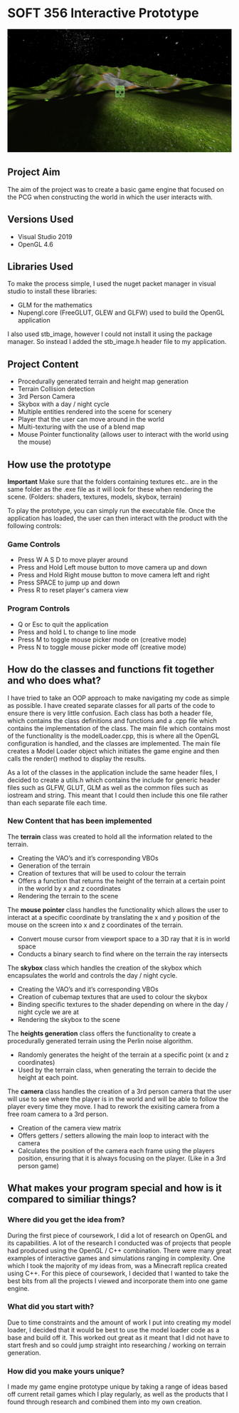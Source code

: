 # SOFT 356 Interactive Prototype

![alt text](https://github.com/ChrisGilchrist/SOFT-356-Procedural-Terrain/blob/master/SOFT-356%20Coursework%202/textures/Capture.PNG)

## Project Aim
The aim of the project was to create a basic game engine that focused on the PCG when constructing the world in which the 
user interacts with.

## Versions Used
- Visual Studio 2019
- OpenGL 4.6

## Libraries Used
To make the process simple, I used the nuget packet manager in visual studio to install these libraries:
-	GLM for the mathematics 
-	Nupengl.core (FreeGLUT, GLEW and GLFW) used to build the OpenGL application

I also used stb_image, however I could not install it using the package manager. So instead I added the stb_image.h header file to my application.

## Project Content
-	Procedurally generated terrain and height map generation
-	Terrain Collision detection
-	3rd Person Camera
-	Skybox with a day / night cycle
-	Multiple entities rendered into the scene for scenery
-	Player that the user can move around in the world
-	Multi-texturing with the use of a blend map
-	Mouse Pointer functionality (allows user to interact with the world using the mouse)

## How use the prototype

**Important** Make sure that the folders containing textures etc.. are in the same folder as the .exe file as it will look for these when rendering the scene. (Folders: shaders, textures, models, skybox, terrain)

To play the prototype, you can simply run the executable file. Once the application has loaded, 
the user can then interact with the product with the following controls:

### Game Controls
- Press W A S D to move player around
-	Press and Hold Left mouse button to move camera up and down
-	Press and Hold Right mouse button to move camera left and right
-	Press SPACE to jump up and down
-	Press R to reset player's camera view

### Program Controls
-	Q or Esc to quit the application
-	Press and hold L to change to line mode
-	Press M to toggle mouse picker mode on (creative mode)
-	Press N to toggle mouse picker mode off (creative mode)

## How do the classes and functions fit together and who does what?
I have tried to take an OOP approach to make navigating my code as simple as possible. I have created separate classes for all parts of the code to ensure there is very little confusion. Each class has both a header file, which contains the class definitions and functions and a .cpp file which contains the implementation of the class. The main file which contains most of the functionality is the modelLoader.cpp,
this is where all the OpenGL configuration is handled, and the classes are implemented. The main file creates a Model Loader object which initiates the game engine and then calls the render() method to display the results.

As a lot of the classes in the application include the same header files, I decided to create a utils.h which contains the include for generic header files such as GLFW, GLUT, GLM as well as the common files such as iostream and string. This meant that I could then include this one file rather than each separate file each time. 

### New Content that has been implemented
The **terrain** class was created to hold all the information related to the terrain. 
-	Creating the VAO’s and it’s corresponding VBOs 
-	Generation of the terrain 
-	Creation of textures that will be used to colour the terrain
-	Offers a function that returns the height of the terrain at a certain point in the world by x and z coordinates
-	Rendering the terrain to the scene

The **mouse pointer** class handles the functionality which allows the user to interact at a specific coordinate by translating the x and y position of the mouse on the screen into x and z coordinates of the terrain. 
-	Convert mouse cursor from viewport space to a 3D ray that it is in world space
-	Conducts a binary search to find where on the terrain the ray intersects

The **skybox** class which handles the creation of the skybox which encapsulates the world and controls the day / night cycle.
-	Creating the VAO’s and it’s corresponding VBOs
-	Creation of cubemap textures that are used to colour the skybox
-	Binding specific textures to the shader depending on where in the day / night cycle we are at 
-	Rendering the skybox to the scene

The **heights generation** class offers the functionality to create a procedurally generated terrain using the Perlin noise algorithm.
-	Randomly generates the height of the terrain at a specific point (x and z coordinates)
-	Used by the terrain class, when generating the terrain to decide the height at each point. 

The **camera** class handles the creation of a 3rd person camera that the user will use to see where the player is in the world and will be able to follow the player every time they move. I had to rework the exisiting camera from a free roam camera to a 3rd person.
-	Creation of the camera view matrix
-	Offers getters / setters allowing the main loop to interact with the camera
-	Calculates the position of the camera each frame using the players position, ensuring that it is always focusing on the player. (Like in a 3rd person game)

## What makes your program special and how is it compared to similiar things?

### Where did you get the idea from?
During the first piece of coursework, I did a lot of research on OpenGL and its capabilities. A lot of the research I conducted was of projects that people had produced using the OpenGL / C++ combination. There were many great examples of interactive games and simulations ranging in complexity. One which I took the majority of my ideas from, was a Minecraft replica created using C++. For this piece of coursework, I decided that I wanted to take the best bits from all the projects I viewed and incorporate them into one game engine.

### What did you start with?
Due to time constraints and the amount of work I put into creating my model loader, I decided that it would be best to use the model loader code as a base and build off it. This worked out great as it meant that I did not have to start fresh and so could jump straight into researching / working on terrain generation.

### How did you make yours unique?
I made my game engine prototype unique by taking a range of ideas based off current retail games which I play regularly, as well as the products that I found through research and combined them into my own creation.


